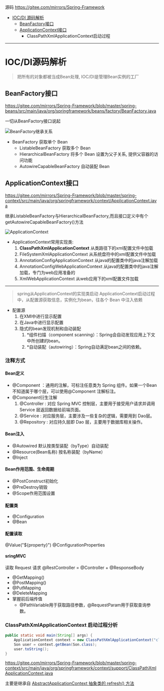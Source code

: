 源码 https://gitee.com/mirrors/Spring-Framework

- [IOC/DI 源码解析](#IOC/DI源码解析)
  - [BeanFactory接口](#BeanFactory接口)
  - [ApplicationContext接口](#BeanFactory接口)
    - ClassPathXmlApplicationContext启动过程

---
# IOC/DI源码解析
>把所有的对象都被当成Bean处理, IOC/DI是管理Bean实例的工厂

## BeanFactory接口
https://gitee.com/mirrors/Spring-Framework/blob/master/spring-beans/src/main/java/org/springframework/beans/factory/BeanFactory.java

一切从BeanFactory接口说起

![BeanFactory继承关系](https://www.javadoop.com/blogimages/spring-context/2.png)
- BeanFactory 获取单个 Bean
  - ListableBeanFactory 获取多个 Bean
  - HierarchicalBeanFactory 将多个 Bean 设置为父子关系, 提供父容器的访问功能
  - AutowireCapableBeanFactory  自动装配 Bean 


## ApplicationContext接口

https://gitee.com/mirrors/Spring-Framework/blob/master/spring-context/src/main/java/org/springframework/context/ApplicationContext.java

继承ListableBeanFactory与HierarchicalBeanFactory,而且接口定义中有个getAutowireCapableBeanFactory()方法


![ApplicationContext](https://www.javadoop.com/blogimages/spring-context/1.png)

- ApplicationContext常用实现类:
  1. **ClassPathXmlApplicationContext**
从类路径下的xml配置文件中加载
  2. FileSystemXmlApplicationContext
从系统盘符中的xml配置文件中加载
  3. AnnotationConfigApplicationContext
从java的配置类中的java注解加载
  4. AnnotationConfigWebApplicationContext
从java的配置类中的java注解加载，专门为web应用准备的
  5. XmlWebApplicationContext
从web应用下的xml配置文件加载

---

>spring从ApplicationContext的实现类启动
ApplicationContext启动过程中，从配置源获取信息，实例化为bean，往各个 Bean 中注入依赖
- 配置源
    1. 在XMl中进行显示配置
    2. 在Java中进行显示配置
    3. 隐式的bean发现机制和自动装配
       1. *组件扫描（component scanning）：Spring会自动发现应用上下文中所创建的bean。
       2. *自动装配（autowiring）：Spring自动满足bean之间的依赖。

### 注释方式

#### Bean定义
  - @Component ：通用的注解，可标注任意类为 Spring 组件。如果一个Bean不知道属于哪个层，可以使用@Component 注解标注。
  - @Component衍生注解
    1. @Controller : 对应 Spring MVC 控制层，主要用于接受用户请求并调用 Service 层返回数据给前端页面。
    2. @Service : 对应服务层，主要涉及一些复杂的逻辑，需要用到 Dao层。
    3. @Repository : 对应持久层即 Dao 层，主要用于数据库相关操作。
    
#### Bean注入
  - @Autowired 默认按类型装配（byType）自动装配
  - @Resource(Bean名称) 按名称装配（byName）
  - @Inject


#### Bean作用范围、生命周期
- @PostConstruct初始化
- @PreDestroy销毁
- @Scope作用范围设置

#### 配置类
- @Configuration 
- @Bean
#### 配置读取
@Value("${property}")
@ConfigurationProperties

#### sringMVC
读取 Request 请求
@RestController = @Controller + @ResponseBody
- @GetMapping()
- @PostMapping()
- @PutMapping
- @DeleteMapping
- 掌握前后端传值
   - @PathVariable用于获取路径参数，@RequestParam用于获取查询参数。
### ClassPathXmlApplicationContext 启动过程分析
```java
public static void main(String[] args) {
    ApplicationContext context = new ClassPathXmlApplicationContext("classpath:applicationfile.xml");
    Son user = context.getBean(Son.class);
    user.toString();
}
```

https://gitee.com/mirrors/Spring-Framework/blob/master/spring-context/src/main/java/org/springframework/context/support/ClassPathXmlApplicationContext.java

主要是继承自 [AbstractApplicationContext 抽象类的 refresh() 方法](https://gitee.com/mirrors/Spring-Framework/blob/master/spring-context/src/main/java/org/springframework/context/support/AbstractApplicationContext.java
)
